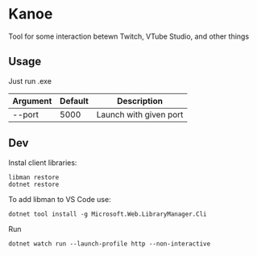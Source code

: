 # Kanoe

Tool for some interaction betewn Twitch, VTube Studio, and other things

## Usage

Just run .exe

|Argument | Default | Description          |
|---------|---------|----------------------|
| --port  | 5000    |Launch with given port|


## Dev
Instal client libraries:

    libman restore
    dotnet restore

To add libman to VS Code use:

    dotnet tool install -g Microsoft.Web.LibraryManager.Cli

Run

    dotnet watch run --launch-profile http --non-interactive
